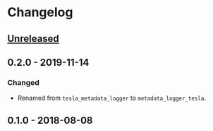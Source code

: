 # Changelog

## [Unreleased]

## 0.2.0 - 2019-11-14

### Changed

- Renamed from `tesla_metadata_logger` to `metadata_logger_tesla`.

## 0.1.0 - 2018-08-08

[Unreleased]: https://github.com/elixir-metadata-logger/metadata_logger_tesla/compare/v0.2.0...HEAD
